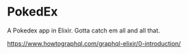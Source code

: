 # PokedEx
A Pokedex app in Elixir. Gotta catch em all and all that.

https://www.howtographql.com/graphql-elixir/0-introduction/


